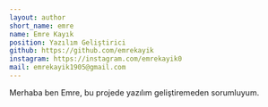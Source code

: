 ```yaml
---
layout: author
short_name: emre
name: Emre Kayık
position: Yazılım Geliştirici
github: https://github.com/emrekayik
instagram: https://instagram.com/emrekayik0
mail: emrekayik1905@gmail.com
---
```


Merhaba ben Emre, bu projede yazılım geliştiremeden sorumluyum.